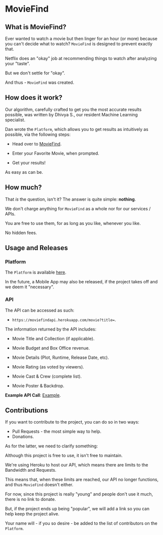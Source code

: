 # MovieFind

## What is MovieFind?

Ever wanted to watch a movie but then linger for an hour (or more) because you can't decide what to watch?
`MovieFind` is designed to prevent exactly that.


Netflix does an "okay" job at recommending things to watch after analyzing your "taste".


But we don't settle for "okay".


And thus - `MovieFind` was created.

## How does it work?

Our algorithm, carefully crafted to get you the most accurate results possible, was written by Dhivya S., our resident Machine Learning specialist.


Dan wrote the `Platform`, which allows you to get results as intuitively as possible, via the following steps:

- Head over to [MovieFind](https://moviefind.qoding.pt).

- Enter your Favorite Movie, when prompted.

- Get your results!


As easy as can be.

## How much?

That _is_ the question, isn't it?
The answer is quite simple: **nothing**.


We don't charge anything for `MovieFind` as a whole nor for our services / APIs.


You are free to use them, for as long as you like, whenever you like.


No hidden fees.

## Usage and Releases

### Platform

The `Platform` is available [here](https://moviefind.qoding.pt).


In the future, a Mobile App may also be released, if the project takes off and we deem it "necessary".

### API

The API can be accessed as such:

- `https://moviefindapi.herokuapp.com/movie?title=`.


The information returned by the API includes:

- Movie Title and Collection (if applicable).

- Movie Budget and Box Office revenue.

- Movie Details (Plot, Runtime, Release Date, etc).

- Movie Rating (as voted by viewers).

- Movie Cast & Crew (complete list).

- Movie Poster & Backdrop.


**Example API Call**: [Example](https://moviefindapi.herokuapp.com/movie?title=Interstellar).

## Contributions

If you want to contribute to the project, you can do so in two ways:

- Pull Requests - the most simple way to help.
- Donations.


As for the latter, we need to clarify something:


Although this project is free to use, it isn't free to maintain.


We're using Heroku to host our API, which means there are limits to the Bandwidth and Requests.


This means that, when these limits are reached, our API no longer functions, and thus `MovieFind` doesn't either.


For now, since this project is really "young" and people don't use it much, there is no link to donate.


But, if the project ends up being "popular", we will add a link so you can help keep the project alive.


Your name will - if you so desire - be added to the list of contributors on the `Platform`.
